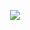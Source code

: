 <p align="center">
<img src=https://github.com/ClayWunder/VMs-Networking/assets/157168474/5e67fd8e-17c6-433c-b371-126ab9a8ba66)
</p>
